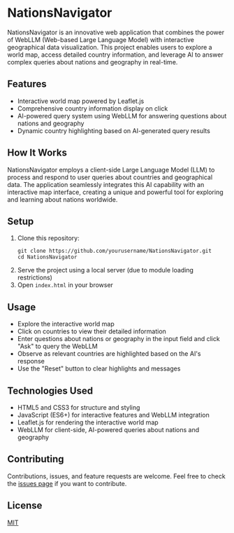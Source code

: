 # NationsNavigator

NationsNavigator is an innovative web application that combines the power of WebLLM (Web-based Large Language Model) with interactive geographical data visualization. This project enables users to explore a world map, access detailed country information, and leverage AI to answer complex queries about nations and geography in real-time.

## Features

- Interactive world map powered by Leaflet.js
- Comprehensive country information display on click
- AI-powered query system using WebLLM for answering questions about nations and geography
- Dynamic country highlighting based on AI-generated query results

## How It Works

NationsNavigator employs a client-side Large Language Model (LLM) to process and respond to user queries about countries and geographical data. The application seamlessly integrates this AI capability with an interactive map interface, creating a unique and powerful tool for exploring and learning about nations worldwide.

## Setup

1. Clone this repository:
   ```
   git clone https://github.com/yourusername/NationsNavigator.git
   cd NationsNavigator
   ```
2. Serve the project using a local server (due to module loading restrictions)
3. Open `index.html` in your browser

## Usage

- Explore the interactive world map
- Click on countries to view their detailed information
- Enter questions about nations or geography in the input field and click "Ask" to query the WebLLM
- Observe as relevant countries are highlighted based on the AI's response
- Use the "Reset" button to clear highlights and messages

## Technologies Used

- HTML5 and CSS3 for structure and styling
- JavaScript (ES6+) for interactive features and WebLLM integration
- Leaflet.js for rendering the interactive world map
- WebLLM for client-side, AI-powered queries about nations and geography

## Contributing

Contributions, issues, and feature requests are welcome. Feel free to check the [issues page](https://github.com/yourusername/NationsNavigator/issues) if you want to contribute.

## License

[MIT](https://choosealicense.com/licenses/mit/)
